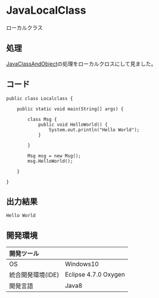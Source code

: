 # JavaLocalClass
ローカルクラス

## 処理
[JavaClassAndObject](https://github.com/xekid78/JavaClassAndObject)の処理をローカルクロスにして見ました。

## コード
```
public class Localclass {

	public static void main(String[] args) {

		class Msg {
			public void HelloWorld() {
				System.out.println("Hello World");
			}

		}

		Msg msg = new Msg();
		msg.HelloWorld();

	}

}
```

## 出力結果  
```
Hello World
```
  
## 開発環境
| 開発ツール |  |
|:-|:-|
| OS | Windows10 |
| 統合開発環境(IDE) | Eclipse 4.7.0 Oxygen |
| 開発言語 | Java8 |
